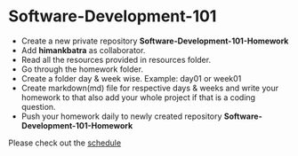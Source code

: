 # Software-Development-101
* Create a new private repository **Software-Development-101-Homework** 
* Add **himankbatra** as collaborator.
* Read all the resources provided in resources folder.
* Go through the homework folder.
* Create a folder day & week wise. Example: day01 or week01
* Create markdown(md) file for respective days & weeks and write your homework to that also add your whole project if that is a coding question.
* Push your homework daily to newly created repository **Software-Development-101-Homework**

Please check out the [schedule](https://docs.google.com/spreadsheets/d/1atvK3d10X6qofJES2VZ7NAJNWQ7Vt2MPF1qDaqrurTM/edit?usp=sharing)

